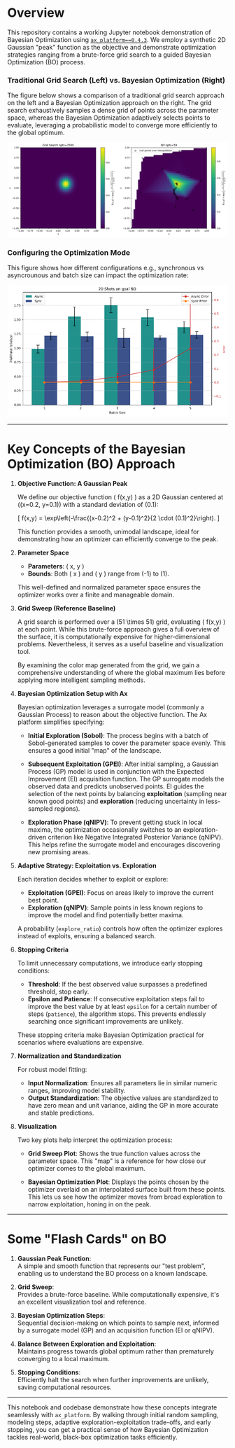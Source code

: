 # Overview
This repository contains a working Jupyter notebook demonstration of Bayesian Optimization using [`ax_platform==0.4.3`](https://github.com/facebook/Ax). We employ a synthetic 2D Gaussian "peak" function as the objective and demonstrate optimization strategies ranging from a brute-force grid search to a guided Bayesian Optimization (BO) process.

### Traditional Grid Search (Left) vs. Bayesian Optimization (Right)

The figure below shows a comparison of a traditional grid search approach on the left and a Bayesian Optimization approach on the right. The grid search exhaustively samples a dense grid of points across the parameter space, whereas the Bayesian Optimization adaptively selects points to evaluate, leveraging a probabilistic model to converge more efficiently to the global optimum.

![top view](figures/output_1.png)

### Configuring the Optimization Mode

This figure shows how different configurations e.g., synchronous vs asyncrounous and batch size can impact the optimization rate:

![top view](figures/config_rates.png)

---

# Key Concepts of the Bayesian Optimization (BO) Approach

1. **Objective Function: A Gaussian Peak**

   We define our objective function \( f(x,y) \) as a 2D Gaussian centered at \((x=0.2, y=0.1)\) with a standard deviation of \(0.1\):

   \[
   f(x,y) = \exp\left(-\frac{(x-0.2)^2 + (y-0.1)^2}{2 \cdot (0.1)^2}\right).
   \]

   This function provides a smooth, unimodal landscape, ideal for demonstrating how an optimizer can efficiently converge to the peak.

2. **Parameter Space**

   - **Parameters**: \( x, y \)
   - **Bounds**: Both \( x \) and \( y \) range from \(-1\) to \(1\).
   
   This well-defined and normalized parameter space ensures the optimizer works over a finite and manageable domain.

3. **Grid Sweep (Reference Baseline)**

   A grid search is performed over a \(51 \times 51\) grid, evaluating \( f(x,y) \) at each point. While this brute-force approach gives a full overview of the surface, it is computationally expensive for higher-dimensional problems. Nevertheless, it serves as a useful baseline and visualization tool.

   By examining the color map generated from the grid, we gain a comprehensive understanding of where the global maximum lies before applying more intelligent sampling methods.

4. **Bayesian Optimization Setup with Ax**

   Bayesian optimization leverages a surrogate model (commonly a Gaussian Process) to reason about the objective function. The Ax platform simplifies specifying:

   - **Initial Exploration (Sobol)**:
     The process begins with a batch of Sobol-generated samples to cover the parameter space evenly. This ensures a good initial "map" of the landscape.

   - **Subsequent Exploitation (GPEI)**:
     After initial sampling, a Gaussian Process (GP) model is used in conjunction with the Expected Improvement (EI) acquisition function. The GP surrogate models the observed data and predicts unobserved points. EI guides the selection of the next points by balancing **exploitation** (sampling near known good points) and **exploration** (reducing uncertainty in less-sampled regions).

   - **Exploration Phase (qNIPV)**:
     To prevent getting stuck in local maxima, the optimization occasionally switches to an exploration-driven criterion like Negative Integrated Posterior Variance (qNIPV). This helps refine the surrogate model and encourages discovering new promising areas.

5. **Adaptive Strategy: Exploitation vs. Exploration**

   Each iteration decides whether to exploit or explore:
   
   - **Exploitation (GPEI)**: Focus on areas likely to improve the current best point.  
   - **Exploration (qNIPV)**: Sample points in less known regions to improve the model and find potentially better maxima.

   A probability (`explore_ratio`) controls how often the optimizer explores instead of exploits, ensuring a balanced search.

6. **Stopping Criteria**

   To limit unnecessary computations, we introduce early stopping conditions:
   
   - **Threshold**: If the best observed value surpasses a predefined threshold, stop early.
   - **Epsilon and Patience**: If consecutive exploitation steps fail to improve the best value by at least `epsilon` for a certain number of steps (`patience`), the algorithm stops. This prevents endlessly searching once significant improvements are unlikely.

   These stopping criteria make Bayesian Optimization practical for scenarios where evaluations are expensive.

7. **Normalization and Standardization**

   For robust model fitting:
   
   - **Input Normalization**: Ensures all parameters lie in similar numeric ranges, improving model stability.
   - **Output Standardization**: The objective values are standardized to have zero mean and unit variance, aiding the GP in more accurate and stable predictions.

8. **Visualization**

   Two key plots help interpret the optimization process:
   
   - **Grid Sweep Plot**: Shows the true function values across the parameter space. This "map" is a reference for how close our optimizer comes to the global maximum.
   
   - **Bayesian Optimization Plot**: Displays the points chosen by the optimizer overlaid on an interpolated surface built from these points. This lets us see how the optimizer moves from broad exploration to narrow exploitation, honing in on the peak.

---

# Some "Flash Cards" on BO

1. **Gaussian Peak Function**:  
   A simple and smooth function that represents our "test problem", enabling us to understand the BO process on a known landscape.

2. **Grid Sweep**:  
   Provides a brute-force baseline. While computationally expensive, it's an excellent visualization tool and reference.

3. **Bayesian Optimization Steps**:  
   Sequential decision-making on which points to sample next, informed by a surrogate model (GP) and an acquisition function (EI or qNIPV).

4. **Balance Between Exploration and Exploitation**:  
   Maintains progress towards global optimum rather than prematurely converging to a local maximum.

5. **Stopping Conditions**:  
   Efficiently halt the search when further improvements are unlikely, saving computational resources.

---

This notebook and codebase demonstrate how these concepts integrate seamlessly with `ax_platform`. By walking through initial random sampling, modeling steps, adaptive exploration-exploitation trade-offs, and early stopping, you can get a practical sense of how Bayesian Optimization tackles real-world, black-box optimization tasks efficiently.
